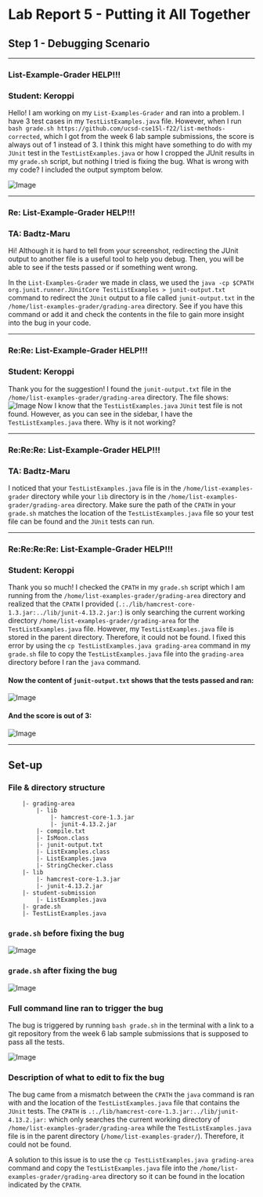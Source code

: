 # Lab Report 5 - Putting it All Together
## Step 1 - Debugging Scenario
---
### List-Example-Grader HELP!!!
### Student: Keroppi 
Hello! I am working on my ```List-Examples-Grader``` and ran into a problem. I have 3 test cases in my ```TestListExamples.java``` file. However, when I run ```bash grade.sh https://github.com/ucsd-cse15l-f22/list-methods-corrected```, which I got from the week 6 lab sample submissions, the score is always out of 1 instead of 3. I think this might have something to do with my ```JUnit``` test in the ```TestListExamples.java``` or how I cropped the JUnit results in my ```grade.sh``` script, but nothing I tried is fixing the bug. What is wrong with my code? I included the output symptom below. 

![Image](lab5(1).png)

---

### Re: List-Example-Grader HELP!!!
### TA: Badtz-Maru
Hi! Although it is hard to tell from your screenshot, redirecting the JUnit output to another file is a useful tool to help you debug. Then, you will be able to see if the tests passed or if something went wrong.

In the ```List-Examples-Grader``` we made in class, we used the ```java -cp $CPATH org.junit.runner.JUnitCore TestListExamples > junit-output.txt``` command to redirect the ```JUnit``` output to a file called ```junit-output.txt``` in the ```/home/list-examples-grader/grading-area``` directory. See if you have this command or add it and check the contents in the file to gain more insight into the bug in your code. 

---

### Re:Re: List-Example-Grader HELP!!!
### Student: Keroppi 
Thank you for the suggestion! I found the ```junit-output.txt``` file in the ```/home/list-examples-grader/grading-area``` directory. The file shows:
![Image](lab5(2).png)
Now I know that the ```TestListExamples.java``` ```JUnit``` test file is not found. However, as you can see in the sidebar, I have the ```TestListExamples.java``` there. Why is it not working?

---

### Re:Re:Re: List-Example-Grader HELP!!!
### TA: Badtz-Maru

I noticed that your ```TestListExamples.java``` file is in the ```/home/list-examples-grader``` directory while your ```lib``` directory is in the  ```/home/list-examples-grader/grading-area``` directory. Make sure the path of the ```CPATH``` in your ```grade.sh``` matches the location of the ```TestListExamples.java``` file so your test file can be found and the ```JUnit``` tests can run.

---

### Re:Re:Re:Re: List-Example-Grader HELP!!!
### Student: Keroppi 
Thank you so much! I checked the ```CPATH``` in my ```grade.sh``` script which I am running from the ```/home/list-examples-grader/grading-area``` directory and realized that the ```CPATH``` I provided (```.:./lib/hamcrest-core-1.3.jar:../lib/junit-4.13.2.jar:```) is only searching the current working directory ```/home/list-examples-grader/grading-area``` for the ```TestListExamples.java``` file. However, my ```TestListExamples.java``` file is stored in the parent directory. Therefore, it could not be found. I fixed this error by using the ```cp TestListExamples.java grading-area``` command in my ```grade.sh``` file to copy the ```TestListExamples.java``` file into the ```grading-area``` directory before I ran the ```java``` command. 

#### Now the content of ```junit-output.txt``` shows that the tests passed and ran:

![Image](lab5(3).png)

#### And the score is out of 3:

![Image](lab5(4).png)

---

## Set-up
### File & directory structure
```
    |- grading-area 
		|- lib
        	|- hamcrest-core-1.3.jar
        	|- junit-4.13.2.jar
        |- compile.txt
        |- IsMoon.class
		|- junit-output.txt
		|- ListExamples.class
		|- ListExamples.java
		|- StringChecker.class
    |- lib
        |- hamcrest-core-1.3.jar
        |- junit-4.13.2.jar
	|- student-submission 
		|- ListExamples.java
	|- grade.sh 
	|- TestListExamples.java
```
### ```grade.sh``` before fixing the bug

![Image](lab5(5).png)

### ```grade.sh``` after fixing the bug

![Image](lab5(6).png)

### Full command line ran to trigger the bug
The bug is triggered by running ```bash grade.sh``` in the terminal with a link to a git repository from the week 6 lab sample submissions that is supposed to pass all the tests.

![Image](lab5(1).png)

### Description of what to edit to fix the bug
The bug came from a mismatch between the ```CPATH``` the ```java``` command is ran with and the location of the ```TestListExamples.java``` file that contains the ```JUnit``` tests. The ```CPATH``` is ```.:./lib/hamcrest-core-1.3.jar:../lib/junit-4.13.2.jar:``` which only searches the current working directory of ```/home/list-examples-grader/grading-area``` while the ```TestListExamples.java``` file is in the parent directory (```/home/list-examples-grader/```). Therefore, it could not be found.

A solution to this issue is to use the ```cp TestListExamples.java grading-area``` command and copy the ```TestListExamples.java``` file into the ```/home/list-examples-grader/grading-area``` directory so it can be found in the location indicated by the ```CPATH```.











